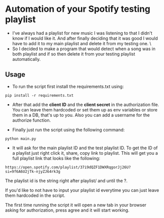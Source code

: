 
# Automation of your Spotify testing playlist

- I've always had a playlist for new music I was listening to that I didn't know if I would like it. And after finally deciding that it was good I would have to add it to my main playlist and delete it from my testing one. \
- So I decided to make a program that would detect when a song was in both playlist and if so then delete it from your testing playlist automatically.


## Usage

- To run the script first install the requirements.txt using:

`pip install -r requirements.txt `

- After that add the **client ID** and the **client secret** in the authorization file. You can leave them hardcoded or set them up as env variables or store them in a DB, that's up to you. Also you can add a username for the authorize function.
 
- Finally just run the script using the following command:

`python main.py `

- It will ask for the main playlist ID and the test playlist ID. To get the ID  of a playlist just right click it, share, copy link to playlist. This will get you a full playlist link that looks like the following:

`https://open.spotify.com/playlist/37i9dQZF1DWXRqgorJj26U?si=9f6A6U2jTk-njyZJ64rk3g`

The playlist id is the string right after playlist/ and until the ?. 

If you'd like to not have to input your playlist id everytime you can just leave them hardcoded in the script.

The first time running the script it will open a new tab in your browser asking for authorization, press agree and it will start working.
